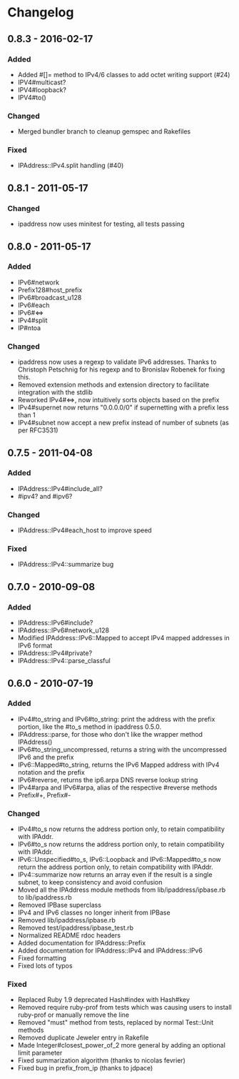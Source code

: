 Changelog
=========

## 0.8.3 - 2016-02-17

### Added
- Added #[]= method to IPv4/6 classes to add octet writing support (#24)
- IPV4#multicast?
- IPV4#loopback?
- IPV4#to()

### Changed
- Merged bundler branch to cleanup gemspec and Rakefiles

### Fixed
- IPAddress::IPv4.split handling (#40)


## 0.8.1 - 2011-05-17

### Changed
- ipaddress now uses minitest for testing, all tests passing


## 0.8.0 - 2011-05-17

### Added
- IPv6#network
- Prefix128#host_prefix
- IPv6#broadcast_u128
- IPv6#each
- IPv6#<=>
- IPv4#split
- IP#ntoa

### Changed
- ipaddress now uses a regexp to validate IPv6 addresses.
  Thanks to Christoph Petschnig for his regexp and to Bronislav Robenek for fixing this.
- Removed extension methods and extension directory to facilitate integration with the stdlib
- Reworked IPv4#<=>, now intuitively sorts objects based on the prefix
- IPv4#supernet now returns "0.0.0.0/0" if supernetting with a prefix less than 1
- IPv4#subnet now accept a new prefix instead of number of subnets (as per RFC3531)

## 0.7.5 - 2011-04-08

### Added
- IPAddress::IPv4#include_all?
- #ipv4? and #ipv6?

### Changed
- IPAddress::IPv4#each_host to improve speed

### Fixed
- IPAddress::IPv4::summarize bug


## 0.7.0 - 2010-09-08

### Added
- IPAddress::IPv6#include?
- IPAddress::IPv6#network_u128
- Modified IPAddress::IPv6::Mapped to accept IPv4 mapped addresses in IPv6 format
- IPAddress::IPv4#private?
- IPAddress::IPv4::parse_classful


## 0.6.0 - 2010-07-19

### Added
- IPv4#to_string and IPv6#to_string: print the address with the prefix
    portion, like the #to_s method in ipaddress 0.5.0.
- IPAddress::parse, for those who don't like the wrapper  method IPAddress()
- IPv6#to_string_uncompressed, returns a string with the uncompressed IPv6 and the prefix
- IPv6::Mapped#to_string, returns the IPv6 Mapped address with IPv4 notation and the prefix
- IPv6#reverse, returns the ip6.arpa DNS reverse lookup string
- IPv4#arpa and IPv6#arpa, alias of the respective #reverse methods
- Prefix#+, Prefix#-

### Changed
- IPv4#to_s now returns the address portion only, to retain compatibility with IPAddr.
- IPv6#to_s now returns the address portion only, to retain compatibility with IPAddr.
- IPv6::Unspecified#to_s, IPv6::Loopback and  IPv6::Mapped#to_s now return the address portion only,
  to retain compatibility with IPAddr.
- IPv4::summarize now returns an array even if the result is a single subnet,
  to keep consistency and avoid confusion
- Moved all the IPAddress module methods from  lib/ipaddress/ipbase.rb to lib/ipaddress.rb
- Removed IPBase superclass
- IPv4 and IPv6 classes no longer inherit from IPBase
- Removed lib/ipaddress/ipbase.rb
- Removed test/ipaddress/ipbase_test.rb
- Normalized README rdoc headers
- Added documentation for IPAddress::Prefix
- Added documentation for IPAddress::IPv4 and IPAddress::IPv6
- Fixed formatting
- Fixed lots of typos

### Fixed
- Replaced Ruby 1.9 deprecated Hash#index with Hash#key
- Removed require ruby-prof from tests which was causing users
  to install ruby-prof or manually remove the line
- Removed "must" method from tests, replaced by normal Test::Unit methods
- Removed duplicate Jeweler entry in Rakefile
- Made Integer#closest_power_of_2 more general by adding an optional limit parameter
- Fixed summarization algorithm (thanks to nicolas fevrier)
- Fixed bug in prefix_from_ip (thanks to jdpace)
